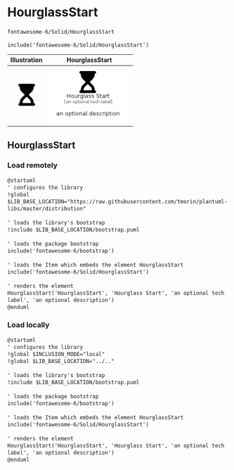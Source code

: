 # HourglassStart


```text
fontawesome-6/Solid/HourglassStart
```

```text
include('fontawesome-6/Solid/HourglassStart')
```



| Illustration | HourglassStart |
| :---: | :---: |
| ![illustration for Illustration](../../fontawesome-6/Solid/HourglassStart.png) | ![illustration for HourglassStart](../../fontawesome-6/Solid/HourglassStart.Local.png) |




## HourglassStart

### Load remotely
```plantuml
@startuml
' configures the library
!global $LIB_BASE_LOCATION="https://raw.githubusercontent.com/tmorin/plantuml-libs/master/distribution"

' loads the library's bootstrap
!include $LIB_BASE_LOCATION/bootstrap.puml

' loads the package bootstrap
include('fontawesome-6/bootstrap')

' loads the Item which embeds the element HourglassStart
include('fontawesome-6/Solid/HourglassStart')

' renders the element
HourglassStart('HourglassStart', 'Hourglass Start', 'an optional tech label', 'an optional description')
@enduml
```

### Load locally
```plantuml
@startuml
' configures the library
!global $INCLUSION_MODE="local"
!global $LIB_BASE_LOCATION="../.."

' loads the library's bootstrap
!include $LIB_BASE_LOCATION/bootstrap.puml

' loads the package bootstrap
include('fontawesome-6/bootstrap')

' loads the Item which embeds the element HourglassStart
include('fontawesome-6/Solid/HourglassStart')

' renders the element
HourglassStart('HourglassStart', 'Hourglass Start', 'an optional tech label', 'an optional description')
@enduml
```

